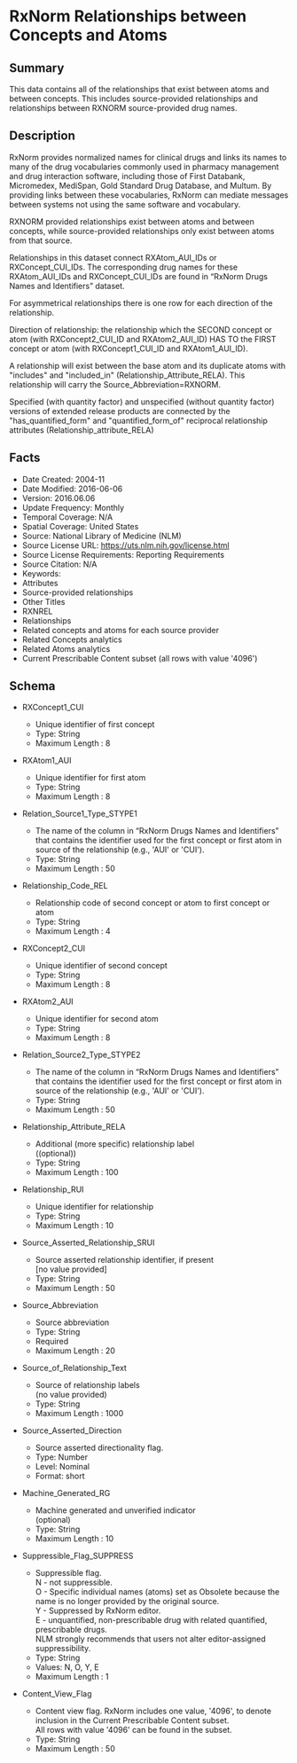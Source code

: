 # RxNorm Relationships between Concepts and Atoms

## Summary
This data contains all of the relationships that exist between atoms and between concepts. This includes source-provided relationships and relationships between RXNORM source-provided drug names.

## Description
RxNorm provides normalized names for clinical drugs and links its names to many of the drug vocabularies commonly used in pharmacy management and drug interaction software, including those of First Databank, Micromedex, MediSpan, Gold Standard Drug Database, and Multum. By providing links between these vocabularies, RxNorm can mediate messages between systems not using the same software and vocabulary.

RXNORM provided relationships exist between atoms and between concepts, while source-provided relationships only exist between atoms from that source.  

Relationships in this dataset connect RXAtom_AUI_IDs or RXConcept_CUI_IDs. The corresponding drug names for these RXAtom_AUI_IDs and RXConcept_CUI_IDs are found in “RxNorm Drugs Names and Identifiers” dataset.  

For asymmetrical relationships there is one row for each direction of the relationship. 

Direction of relationship: the relationship which the SECOND concept or atom (with RXConcept2_CUI_ID and RXAtom2_AUI_ID) HAS TO the FIRST concept or atom (with RXConcept1_CUI_ID and RXAtom1_AUI_ID).  

A relationship will exist between the base atom and its duplicate atoms with "includes" and "included_in" (Relationship_Attribute_RELA). This relationship will carry the Source_Abbreviation=RXNORM.  

Specified (with quantity factor) and unspecified (without quantity factor) versions of extended release products are connected by the "has_quantified_form" and "quantified_form_of" reciprocal relationship attributes (Relationship_attribute_RELA)


## Facts
- Date Created: 2004-11
- Date Modified: 2016-06-06
- Version: 2016.06.06
- Update Frequency: Monthly
- Temporal Coverage: N/A
- Spatial Coverage: United States
- Source: National Library of Medicine (NLM)
- Source License URL: https://uts.nlm.nih.gov/license.html
- Source License Requirements: Reporting Requirements
- Source Citation: N/A
- Keywords:
 - Attributes
 - Source-provided relationships
- Other Titles
 - RXNREL
 - Relationships
 - Related concepts and atoms for each source provider
 - Related Concepts analytics
 - Related Atoms analytics
 - Current Prescribable Content subset (all rows with value '4096')

## Schema
- RXConcept1_CUI
  - Unique identifier of first concept
  - Type: String
  - Maximum Length : 8

- RXAtom1_AUI
  - Unique identifier for first atom
  - Type: String
  - Maximum Length : 8
  
- Relation_Source1_Type_STYPE1
  - The name of the column in “RxNorm Drugs Names and Identifiers” that contains the identifier used for the first concept or first atom in source of the relationship (e.g., 'AUI' or 'CUI').
  - Type: String
  - Maximum Length : 50 
  
- Relationship_Code_REL
  - Relationship code of second concept or atom to first concept or atom
  - Type: String
  - Maximum Length : 4
  
- RXConcept2_CUI
  - Unique identifier of second concept
  - Type: String
  - Maximum Length : 8

- RXAtom2_AUI
  - Unique identifier for second atom
  - Type: String
  - Maximum Length : 8
  
- Relation_Source2_Type_STYPE2
  - The name of the column in “RxNorm Drugs Names and Identifiers” that contains the identifier used for the first concept or first atom in source of the relationship (e.g., 'AUI' or 'CUI').
  - Type: String
  - Maximum Length : 50 
  
- Relationship_Attribute_RELA
  - Additional (more specific) relationship label  
  ((optional))
  - Type: String
  - Maximum Length : 100
  
- Relationship_RUI
  - Unique identifier for relationship
  - Type: String
  - Maximum Length : 10
  
- Source_Asserted_Relationship_SRUI
  - Source asserted relationship identifier, if present  
  [no value provided]
  - Type: String
  - Maximum Length : 50  

- Source_Abbreviation
  - Source abbreviation
  - Type: String
  - Required
  - Maximum Length : 20
  
- Source_of_Relationship_Text
  - Source of relationship labels   
  (no value provided) 
  - Type: String
  - Maximum Length : 1000  
  
- Source_Asserted_Direction
  - Source asserted directionality flag.   
  - Type: Number
  - Level: Nominal
  - Format: short
  
- Machine_Generated_RG
  - Machine generated and unverified indicator  
  (optional)
  - Type: String
  - Maximum Length : 10

- Suppressible_Flag_SUPPRESS
  - Suppressible flag.  
  N - not suppressible.  
  O - Specific individual names (atoms) set as Obsolete because the name is no longer provided by the original source.  
  Y - Suppressed by RxNorm editor.  
  E - unquantified, non-prescribable drug with related quantified, prescribable drugs.  
  NLM strongly recommends that users not alter editor-assigned suppressibility.
  - Type: String
  - Values:  N, O, Y, E
  - Maximum Length : 1
  
- Content_View_Flag
  - Content view flag. RxNorm includes one value, '4096', to denote inclusion in the Current Prescribable Content subset.  
  All rows with value '4096' can be found in the subset.
  - Type: String
  - Maximum Length : 50
